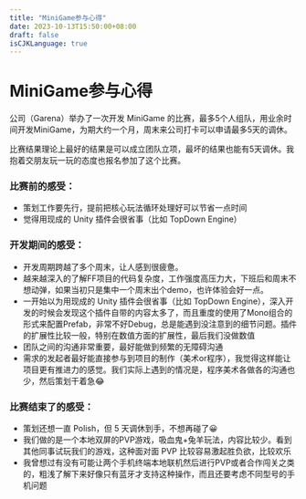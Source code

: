 ```yaml
---
title: "MiniGame参与心得"
date: 2023-10-13T15:50:00+08:00
draft: false
isCJKLanguage: true
---
```


# MiniGame参与心得

公司（Garena）举办了一次开发 MiniGame 的比赛，最多5个人组队，用业余时间开发MiniGame，为期大约一个月，周末来公司打卡可以申请最多5天的调休。

比赛结果理论上最好的结果是可以成立团队立项，最坏的结果也能有5天调休。我抱着交朋友玩一玩的态度也报名参加了这个比赛。

### 比赛前的感受：

- 策划工作要先行，提前把核心玩法循环处理好可以节省一点时间
- 觉得用现成的 Unity 插件会很省事（比如 TopDown Engine）

### 开发期间的感受：

- 开发周期跨越了多个周末，让人感到很疲惫。
- 越来越深入的了解FF项目的代码复杂度，工作强度高压力大，下班后和周末不想动弹，如果当初只是集中一个周末出个demo，也许体验会好一点。
- 一开始以为用现成的 Unity 插件会很省事（比如 TopDown Engine），深入开发的时候会发现这个插件自带的内容太多了，而且重度的使用了Mono组合的形式来配置Prefab，非常不好Debug，总是能遇到没注意到的细节问题。插件的扩展性比较一般，特别在数值方面的扩展性，最后我们没做数值
- 团队之间的沟通非常重要，最好能做到频繁的无障碍沟通
- 需求的发起者最好能直接参与到项目的制作（美术or程序），我觉得这样能让项目更有推进力的感觉。我们实际上遇到的情况是，程序美术各做各的沟通也少，然后策划干着急😂

### 比赛结束了的感受：

- 策划还想一直 Polish，但 5 天调休到手，不想再碰了😀
- 我们做的是一个本地双屏的PVP游戏，吸血鬼+兔羊玩法，内容比较少。看到其他同事试玩我们的游戏，这种面对面 PVP 比较容易激起胜负欲，比较欢乐
- 我曾想过有没有可能让两个手机终端本地联机然后进行PVP或者合作闯关之类的，粗浅了解下来好像只有蓝牙才支持这种操作，而且还要考虑不同型号的手机问题